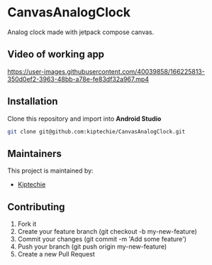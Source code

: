 # CanvasAnalogClock

Analog clock made with jetpack compose canvas.

## Video of working app

https://user-images.githubusercontent.com/40039858/166225813-350d0ef2-3963-48bb-a78e-fe83df32a967.mp4

## Installation

Clone this repository and import into **Android Studio**

```bash
git clone git@github.com:kiptechie/CanvasAnalogClock.git
```

## Maintainers

This project is maintained by:

* [Kiptechie](https://github.com/kiptechie)

## Contributing

1. Fork it
2. Create your feature branch (git checkout -b my-new-feature)
3. Commit your changes (git commit -m 'Add some feature')
4. Push your branch (git push origin my-new-feature)
5. Create a new Pull Request
